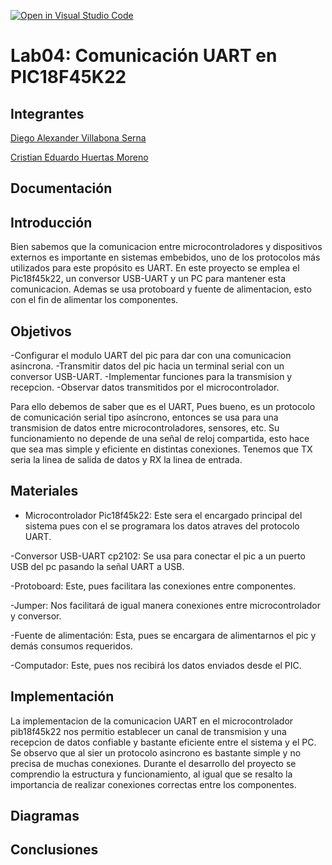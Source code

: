 [![Open in Visual Studio Code](https://classroom.github.com/assets/open-in-vscode-2e0aaae1b6195c2367325f4f02e2d04e9abb55f0b24a779b69b11b9e10269abc.svg)](https://classroom.github.com/online_ide?assignment_repo_id=19508777&assignment_repo_type=AssignmentRepo)
# Lab04: Comunicación UART en PIC18F45K22

## Integrantes

[Diego Alexander Villabona Serna](https://github.com/alexovs71)

[Cristian Eduardo Huertas Moreno](https://github.com/Kristianx00)

## Documentación
## Introducción
Bien sabemos que la comunicacion entre microcontroladores y dispositivos externos es importante en sistemas embebidos, uno de los protocolos más utilizados para este propósito es UART. En este proyecto se emplea el Pic18f45k22, un conversor USB-UART y un PC para mantener esta comunicacion. Ademas se usa protoboard y fuente de alimentacion, esto con el fin de alimentar los componentes.
## Objetivos
-Configurar el modulo UART del pic para dar con una comunicacion asincrona.
-Transmitir datos del pic hacia un terminal serial con un conversor USB-UART.
-Implementar funciones para la transmision y recepcion.
-Observar datos transmitidos por el microcontrolador.

Para ello debemos de saber que es el UART, Pues bueno, es un protocolo de comunicación serial tipo asíncrono, entonces se usa para una transmision de datos entre microcontroladores, sensores, etc. Su funcionamiento no depende de una señal de reloj compartida, esto hace que sea mas simple y eficiente en distintas conexiones.
Tenemos que TX seria la linea de salida de datos y RX la linea de entrada.
## Materiales 
- Microcontrolador Pic18f45k22: Este sera el encargado principal del sistema pues con el se programara los datos atraves del protocolo UART.

-Conversor USB-UART cp2102: Se usa para conectar el pic a un puerto USB del pc pasando la señal UART a USB.

-Protoboard: Este, pues facilitara las conexiones entre componentes.

-Jumper: Nos facilitará de igual manera conexiones entre microcontrolador y conversor.

-Fuente de alimentación: Esta, pues se encargara de alimentarnos el pic y demás consumos requeridos.

-Computador: Este, pues nos recibirá los datos enviados desde el PIC.
## Implementación
La implementacion de la comunicacion UART en el microcontrolador pib18f45k22 nos permitio establecer un canal de transmision y una recepcion de datos confiable y bastante eficiente entre el sistema y el PC. Se observo que al sier un protocolo asincrono es bastante simple y no precisa de muchas conexiones. Durante el desarrollo del proyecto se comprendio la estructura y funcionamiento, al igual que se resalto la importancia de realizar conexiones correctas entre los componentes.

## Diagramas

## Conclusiones
